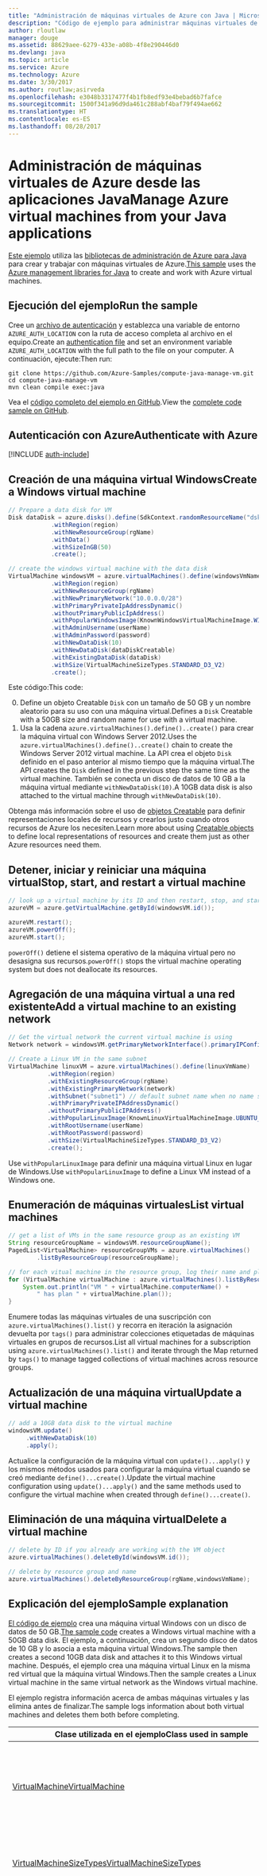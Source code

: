 ```yaml
---
title: "Administración de máquinas virtuales de Azure con Java | Microsoft Docs"
description: "Código de ejemplo para administrar máquinas virtuales de Azure mediante el SDK de Azure para Java"
author: rloutlaw
manager: douge
ms.assetid: 88629aee-6279-433e-a08b-4f8e290446d0
ms.devlang: java
ms.topic: article
ms.service: Azure
ms.technology: Azure
ms.date: 3/30/2017
ms.author: routlaw;asirveda
ms.openlocfilehash: e3048b3317477f4b1fb8edf93e4bebad6b7fafce
ms.sourcegitcommit: 1500f341a96d9da461c288abf4baf79f494ae662
ms.translationtype: HT
ms.contentlocale: es-ES
ms.lasthandoff: 08/28/2017
---
```

# <a name="manage-azure-virtual-machines-from-your-java-applications"></a><span data-ttu-id="429f0-103">Administración de máquinas virtuales de Azure desde las aplicaciones Java</span><span class="sxs-lookup"><span data-stu-id="429f0-103">Manage Azure virtual machines from your Java applications</span></span>

<span data-ttu-id="429f0-104">[Este ejemplo](https://github.com/Azure-Samples/compute-java-manage-vm/) utiliza las [bibliotecas de administración de Azure para Java](https://github.com/Azure/azure-sdk-for-java) para crear y trabajar con máquinas virtuales de Azure.</span><span class="sxs-lookup"><span data-stu-id="429f0-104">[This sample](https://github.com/Azure-Samples/compute-java-manage-vm/) uses the [Azure management libraries for Java](https://github.com/Azure/azure-sdk-for-java) to create and work with Azure virtual machines.</span></span>

## <a name="run-the-sample"></a><span data-ttu-id="429f0-105">Ejecución del ejemplo</span><span class="sxs-lookup"><span data-stu-id="429f0-105">Run the sample</span></span>

<span data-ttu-id="429f0-106">Cree un [archivo de autenticación](https://github.com/Azure/azure-sdk-for-java/blob/master/AUTH.md) y establezca una variable de entorno `AZURE_AUTH_LOCATION` con la ruta de acceso completa al archivo en el equipo.</span><span class="sxs-lookup"><span data-stu-id="429f0-106">Create an [authentication file](https://github.com/Azure/azure-sdk-for-java/blob/master/AUTH.md) and set an environment variable `AZURE_AUTH_LOCATION` with the full path to the file on your computer.</span></span> <span data-ttu-id="429f0-107">A continuación, ejecute:</span><span class="sxs-lookup"><span data-stu-id="429f0-107">Then run:</span></span>

```
git clone https://github.com/Azure-Samples/compute-java-manage-vm.git
cd compute-java-manage-vm
mvn clean compile exec:java
```

<span data-ttu-id="429f0-108">Vea el [código completo del ejemplo en GitHub](https://github.com/Azure-Samples/compute-java-manage-vm/blob/master/src/main/java/com/microsoft/azure/management/compute/samples/ManageVirtualMachine.java).</span><span class="sxs-lookup"><span data-stu-id="429f0-108">View the [complete code sample on GitHub](https://github.com/Azure-Samples/compute-java-manage-vm/blob/master/src/main/java/com/microsoft/azure/management/compute/samples/ManageVirtualMachine.java).</span></span>

## <a name="authenticate-with-azure"></a><span data-ttu-id="429f0-109">Autenticación con Azure</span><span class="sxs-lookup"><span data-stu-id="429f0-109">Authenticate with Azure</span></span>

[!INCLUDE [auth-include](includes/java-auth-include.md)]

## <a name="create-a-windows-virtual-machine"></a><span data-ttu-id="429f0-110">Creación de una máquina virtual Windows</span><span class="sxs-lookup"><span data-stu-id="429f0-110">Create a Windows virtual machine</span></span>

```java
// Prepare a data disk for VM
Disk dataDisk = azure.disks().define(SdkContext.randomResourceName("dsk", 30))
            .withRegion(region)
            .withNewResourceGroup(rgName)
            .withData()
            .withSizeInGB(50)
            .create();

// create the windows virtual machine with the data disk            
VirtualMachine windowsVM = azure.virtualMachines().define(windowsVmName)
            .withRegion(region)
            .withNewResourceGroup(rgName)
            .withNewPrimaryNetwork("10.0.0.0/28")
            .withPrimaryPrivateIpAddressDynamic()
            .withoutPrimaryPublicIpAddress()
            .withPopularWindowsImage(KnownWindowsVirtualMachineImage.WINDOWS_SERVER_2012_R2_DATACENTER)
            .withAdminUsername(userName)
            .withAdminPassword(password)
            .withNewDataDisk(10)
            .withNewDataDisk(dataDiskCreatable)
            .withExistingDataDisk(dataDisk)
            .withSize(VirtualMachineSizeTypes.STANDARD_D3_V2)
            .create();
```

<span data-ttu-id="429f0-111">Este código:</span><span class="sxs-lookup"><span data-stu-id="429f0-111">This code:</span></span>   

0. <span data-ttu-id="429f0-112">Define un objeto Creatable `Disk` con un tamaño de 50 GB y un nombre aleatorio para su uso con una máquina virtual.</span><span class="sxs-lookup"><span data-stu-id="429f0-112">Defines a `Disk` Creatable with a 50GB size and random name for use with a virtual machine.</span></span>
0. <span data-ttu-id="429f0-113">Usa la cadena `azure.virtualMachines().define()..create()` para crear la máquina virtual con Windows Server 2012.</span><span class="sxs-lookup"><span data-stu-id="429f0-113">Uses the `azure.virtualMachines().define()..create()` chain to create the Windows Server 2012 virtual machine.</span></span> <span data-ttu-id="429f0-114">La API crea el objeto `Disk` definido en el paso anterior al mismo tiempo que la máquina virtual.</span><span class="sxs-lookup"><span data-stu-id="429f0-114">The API creates the `Disk` defined in the previous step the same time as the virtual machine.</span></span> <span data-ttu-id="429f0-115">También se conecta un disco de datos de 10 GB a la máquina virtual mediante `withNewDataDisk(10)`.</span><span class="sxs-lookup"><span data-stu-id="429f0-115">A 10GB data disk is also attached to the virtual machine through `withNewDataDisk(10)`.</span></span>

<span data-ttu-id="429f0-116">Obtenga más información sobre el uso de [objetos Creatable<T>](java-sdk-azure-concepts.md#Creatables) para definir representaciones locales de recursos y crearlos justo cuando otros recursos de Azure los necesiten.</span><span class="sxs-lookup"><span data-stu-id="429f0-116">Learn more about using [Creatable<T> objects](java-sdk-azure-concepts.md#Creatables) to define local representations of resources and create them just as other Azure resources need them.</span></span>

## <a name="stop-start-and-restart-a-virtual-machine"></a><span data-ttu-id="429f0-117">Detener, iniciar y reiniciar una máquina virtual</span><span class="sxs-lookup"><span data-stu-id="429f0-117">Stop, start, and restart a virtual machine</span></span>

```java
// look up a virtual machine by its ID and then restart, stop, and start it
azureVM = azure.getVirtualMachine.getById(windowsVM.id());

azureVM.restart();
azureVM.powerOff();
azureVM.start();
```

<span data-ttu-id="429f0-118">`powerOff()` detiene el sistema operativo de la máquina virtual pero no desasigna sus recursos.</span><span class="sxs-lookup"><span data-stu-id="429f0-118">`powerOff()` stops the virtual machine operating system but does not deallocate its resources.</span></span>

## <a name="add-a-virtual-machine-to-an-existing-network"></a><span data-ttu-id="429f0-119">Agregación de una máquina virtual a una red existente</span><span class="sxs-lookup"><span data-stu-id="429f0-119">Add a virtual machine to an existing network</span></span>

```java
// Get the virtual network the current virtual machine is using
Network network = windowsVM.getPrimaryNetworkInterface().primaryIPConfiguration().getNetwork();

// Create a Linux VM in the same subnet
VirtualMachine linuxVM = azure.virtualMachines().define(linuxVmName)
           .withRegion(region)
           .withExistingResourceGroup(rgName)
           .withExistingPrimaryNetwork(network)
           .withSubnet("subnet1") // default subnet name when no name specified at creation
           .withPrimaryPrivateIPAddressDynamic()
           .withoutPrimaryPublicIPAddress()
           .withPopularLinuxImage(KnownLinuxVirtualMachineImage.UBUNTU_SERVER_16_04_LTS)
           .withRootUsername(userName)
           .withRootPassword(password)
           .withSize(VirtualMachineSizeTypes.STANDARD_D3_V2)
           .create();
```

<span data-ttu-id="429f0-120">Use `withPopularLinuxImage` para definir una máquina virtual Linux en lugar de Windows.</span><span class="sxs-lookup"><span data-stu-id="429f0-120">Use `withPopularLinuxImage` to define a Linux VM instead of a Windows one.</span></span>


## <a name="list-virtual-machines"></a><span data-ttu-id="429f0-121">Enumeración de máquinas virtuales</span><span class="sxs-lookup"><span data-stu-id="429f0-121">List virtual machines</span></span>

```java
// get a list of VMs in the same resource group as an existing VM
String resourceGroupName = windowsVM.resourceGroupName();
PagedList<VirtualMachine> resourceGroupVMs = azure.virtualMachines()
        .listByResourceGroup(resourceGroupName); 

// for each vitual machine in the resource group, log their name and plan
for (VirtualMachine virtualMachine : azure.virtualMachines().listByResourceGroup(resourceGroupName)) {
    System.out.println("VM " + virtualMachine.computerName() + 
        " has plan " + virtualMachine.plan());
}
```

<span data-ttu-id="429f0-122">Enumere todas las máquinas virtuales de una suscripción con `azure.virtualMachines().list()` y recorra en iteración la asignación devuelta por `tags()` para administrar colecciones etiquetadas de máquinas virtuales en grupos de recursos.</span><span class="sxs-lookup"><span data-stu-id="429f0-122">List all virtual machines for a subscription using `azure.virtualMachines().list()` and iterate through the Map returned by `tags()` to manage tagged collections of virtual machines across resource groups.</span></span>

## <a name="update-a-virtual-machine"></a><span data-ttu-id="429f0-123">Actualización de una máquina virtual</span><span class="sxs-lookup"><span data-stu-id="429f0-123">Update a virtual machine</span></span>

```java
// add a 10GB data disk to the virtual machine
windowsVM.update()
     .withNewDataDisk(10)
     .apply();
```

<span data-ttu-id="429f0-124">Actualice la configuración de la máquina virtual con `update()...apply()` y los mismos métodos usados para configurar la máquina virtual cuando se creó mediante `define()...create()`.</span><span class="sxs-lookup"><span data-stu-id="429f0-124">Update the virtual machine configuration using `update()...apply()` and the same methods used to configure the virtual machine when created through `define()...create()`.</span></span>

## <a name="delete-a-virtual-machine"></a><span data-ttu-id="429f0-125">Eliminación de una máquina virtual</span><span class="sxs-lookup"><span data-stu-id="429f0-125">Delete a virtual machine</span></span>

```java
// delete by ID if you already are working with the VM object
azure.virtualMachines().deleteById(windowsVM.id());

// delete by resource group and name
azure.virtualMachines().deleteByResourceGroup(rgName,windowsVmName);
```

## <a name="sample-explanation"></a><span data-ttu-id="429f0-126">Explicación del ejemplo</span><span class="sxs-lookup"><span data-stu-id="429f0-126">Sample explanation</span></span>

<span data-ttu-id="429f0-127">[El código de ejemplo](https://github.com/Azure-Samples/compute-java-manage-vm/blob/master/src/main/java/com/microsoft/azure/management/compute/samples/ManageVirtualMachine.java) crea una máquina virtual Windows con un disco de datos de 50 GB.</span><span class="sxs-lookup"><span data-stu-id="429f0-127">[The sample code](https://github.com/Azure-Samples/compute-java-manage-vm/blob/master/src/main/java/com/microsoft/azure/management/compute/samples/ManageVirtualMachine.java) creates a Windows virtual machine with a 50GB data disk.</span></span> <span data-ttu-id="429f0-128">El ejemplo, a continuación, crea un segundo disco de datos de 10 GB y lo asocia a esta máquina virtual Windows.</span><span class="sxs-lookup"><span data-stu-id="429f0-128">The sample then creates a second 10GB data disk and attaches it to this Windows virtual machine.</span></span>
<span data-ttu-id="429f0-129">Después, el ejemplo crea una máquina virtual Linux en la misma red virtual que la máquina virtual Windows.</span><span class="sxs-lookup"><span data-stu-id="429f0-129">Then the sample creates a Linux virtual machine in the same virtual network as the Windows virtual machine.</span></span>

<span data-ttu-id="429f0-130">El ejemplo registra información acerca de ambas máquinas virtuales y las elimina antes de finalizar.</span><span class="sxs-lookup"><span data-stu-id="429f0-130">The sample logs information about both virtual machines and deletes them both before completing.</span></span>

| <span data-ttu-id="429f0-131">Clase utilizada en el ejemplo</span><span class="sxs-lookup"><span data-stu-id="429f0-131">Class used in sample</span></span> | <span data-ttu-id="429f0-132">Notas</span><span class="sxs-lookup"><span data-stu-id="429f0-132">Notes</span></span>
|-------|-------|
| [<span data-ttu-id="429f0-133">VirtualMachine</span><span class="sxs-lookup"><span data-stu-id="429f0-133">VirtualMachine</span></span>](https://docs.microsoft.com/java/api/com.microsoft.azure.management.compute._virtual_machine) | <span data-ttu-id="429f0-134">Consulte las propiedades de las máquinas virtuales y administre su estado.</span><span class="sxs-lookup"><span data-stu-id="429f0-134">Query properties and manage state of virtual machines.</span></span> <span data-ttu-id="429f0-135">Recuperadas en forma de lista con `azure.virtualMachines().list()` o por nombre o identificador `azure.virtualMachines().getByResourceGroup()`</span><span class="sxs-lookup"><span data-stu-id="429f0-135">Retrieved in list form  with`azure.virtualMachines().list()` or by name or ID `azure.virtualMachines().getByResourceGroup()`</span></span>
| [<span data-ttu-id="429f0-136">VirtualMachineSizeTypes</span><span class="sxs-lookup"><span data-stu-id="429f0-136">VirtualMachineSizeTypes</span></span>](https://docs.microsoft.com/java/api/com.microsoft.azure.management.compute._virtual_machine_size_types) | <span data-ttu-id="429f0-137">Clase con valores estáticos que se corresponden con las [opciones de tamaño de máquina virtual](https://azure.microsoft.com/pricing/details/virtual-machines/linux/); la usa el método `withSize()` para definir los recursos asignados a la máquina virtual.</span><span class="sxs-lookup"><span data-stu-id="429f0-137">Class with static values that map to [virtual machine size options](https://azure.microsoft.com/pricing/details/virtual-machines/linux/), used by the `withSize()` method to define the resources allocated to the VM.</span></span>
| [<span data-ttu-id="429f0-138">Disco</span><span class="sxs-lookup"><span data-stu-id="429f0-138">Disk</span></span>](https://docs.microsoft.com/java/api/com.microsoft.azure.management.compute._disk) | <span data-ttu-id="429f0-139">Cree un disco para almacenar datos con `withData()` o con una imagen de sistema operativo, con el método `withLinux` o `withWindows` correspondiente al definir el disco.</span><span class="sxs-lookup"><span data-stu-id="429f0-139">Create a disk to store data using `withData()` or operating system image using the appropriate `withLinux` or `withWindows` method when defining the disk.</span></span> <span data-ttu-id="429f0-140">Conecte discos a las máquinas virtuales en el momento de creación (`using withNewDataDisk` o `withExistingDataDisk`) o después con `update()..apply()` en el objeto VirtualMachine.</span><span class="sxs-lookup"><span data-stu-id="429f0-140">Attach disks to virtual machines either at the time of creation (`using withNewDataDisk` or `withExistingDataDisk`) or after creation by `update()..apply()` on the VirtualMachine object.</span></span>
| [<span data-ttu-id="429f0-141">DiskSkuTypes</span><span class="sxs-lookup"><span data-stu-id="429f0-141">DiskSkuTypes</span></span>](https://docs.microsoft.com/java/api/com.microsoft.azure.management.compute._disk_sku_types) | <span data-ttu-id="429f0-142">Clase con valores estáticos para definir un disco con un plan de almacenamiento estándar o [premium](https://docs.microsoft.com/azure/storage/storage-premium-storage).</span><span class="sxs-lookup"><span data-stu-id="429f0-142">Class with static values to define a disk with a standard or [premium](https://docs.microsoft.com/azure/storage/storage-premium-storage) storage plan.</span></span>
| [<span data-ttu-id="429f0-143">KnownLinuxVirtualMachineImage</span><span class="sxs-lookup"><span data-stu-id="429f0-143">KnownLinuxVirtualMachineImage</span></span>](https://docs.microsoft.com/java/api/com.microsoft.azure.management.compute._known_linux_virtual_machine_image) | <span data-ttu-id="429f0-144">Clase con un conjunto de opciones de máquina virtual Linux para su uso con el método `withPopularLinuxImage()` al definir una máquina virtual.</span><span class="sxs-lookup"><span data-stu-id="429f0-144">Class with a set of Linux virtual machine options for use with the `withPopularLinuxImage()` method when defining a virtual machine.</span></span>
| [<span data-ttu-id="429f0-145">KnownWindowsVirtualMachineImage</span><span class="sxs-lookup"><span data-stu-id="429f0-145">KnownWindowsVirtualMachineImage</span></span>](https://docs.microsoft.com/java/api/com.microsoft.azure.management.compute._known_windows_virtual_machine_image) | <span data-ttu-id="429f0-146">Clase con un conjunto de opciones de imagen de máquina virtual Windows para su uso con el método `withPopularWindowsImage()` al definir una máquina virtual.</span><span class="sxs-lookup"><span data-stu-id="429f0-146">Class with a set of Windows virtual machine image options for use with the `withPopularWindowsImage()` method when defining a virtual machine.</span></span>

## <a name="next-steps"></a><span data-ttu-id="429f0-147">Pasos siguientes</span><span class="sxs-lookup"><span data-stu-id="429f0-147">Next steps</span></span>

[!INCLUDE [next-steps](includes/java-next-steps.md)]